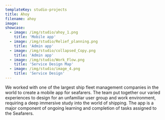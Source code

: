 ```yaml
---
templateKey: studio-projects
title: Ahoy
filename: ahoy
image:
showcase:
  - image: /img/studio/ahoy_1.png
    title: 'Mobile app'
  - image: /img/studio/Relief_planning.png
    title: 'Admin app'
  - image: /img/studio/collapsed_Copy.png
    title: 'Admin app'
  - image: /img/studio/Work_Flow.png
    title: 'Service Design Map'
  - image: /img/studio/image_4.png
    title: 'Service Design'
---
```


We worked with one of the largest ship fleet management companies in the world to create a mobile app for seafarers. The team put together our varied experiences to design for an unfamiliar user group and work environment, requiring a deep immersive study into the world of shipping. The app is a major component of ongoing learning and completion of tasks assigned to the Seafarers.
